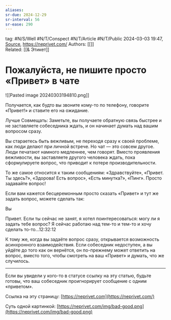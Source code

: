 ```yaml
---
aliases:
sr-due: 2024-12-29
sr-interval: 56
sr-ease: 290
---
```

tag: #N/S/Well  #N/T/Conspect #N/T/Article  #N/T/Public 
2024-03-03 19:47, [Source](https://neprivet.com/),  https://neprivet.com/
Authors: [[]]   
Related: [[& Этикет]] 

# Пожалуйста, не пишите просто «Привет» в чате
![[Pasted image 20240303194810.png]]

Получается, как будто вы звоните кому-то по телефону, говорите «Привет!» и ставите его на ожидание.

Лучше Совмещать:
Заметьте, вы получаете обратную связь быстрее и не заставляете собеседника ждать, и он начинает думать над вашим вопросом сразу.

Вы стараетесь быть вежливым, не переходя сразу к своей проблеме, как люди делают при личной встрече. Но чат — это совсем другое. Люди печатают намного медленнее, чем говорят. Вместо проявления вежливости, вы заставляете другого человека ждать, пока сформулируете вопрос, что приводит к потере производительности.

То же самое относится к таким сообщениям: «Здравствуйте», «Привет. Ты здесь?», «Здорова! Есть вопрос», «Есть минутка?», «Пинг». Просто задавайте вопрос!

Если вам кажется бесцеремонным просто сказать «Привет» и тут же задать вопрос, можете сделать так:

Вы

Привет. Если ты сейчас не занят, я хотел поинтересоваться: могу ли я задать тебе вопрос? Я сейчас работаю над тем-то и тем-то и хочу сделать то-то…12:32:12

К тому же, когда вы задаёте вопрос сразу, открывается возможность асинхронного взаимодействия. Если собеседник недоступен, а вы уйдёте до того как он вернётся, он по-прежнему может ответить на вопрос, вместо того, чтобы смотреть на ваш «Привет» и думать, что же случилось.

---

Если вы увидели у кого-то в статусе ссылку на эту статью, будьте готовы, что ваш собеседник проигнорирует сообщение с одним «приветом».

Ссылка на эту страницу: [https://neprivet.com](https://neprivet.com/)

Суть одной картинкой: [https://neprivet.com/img/bad-good.png](https://neprivet.com/img/bad-good.png)